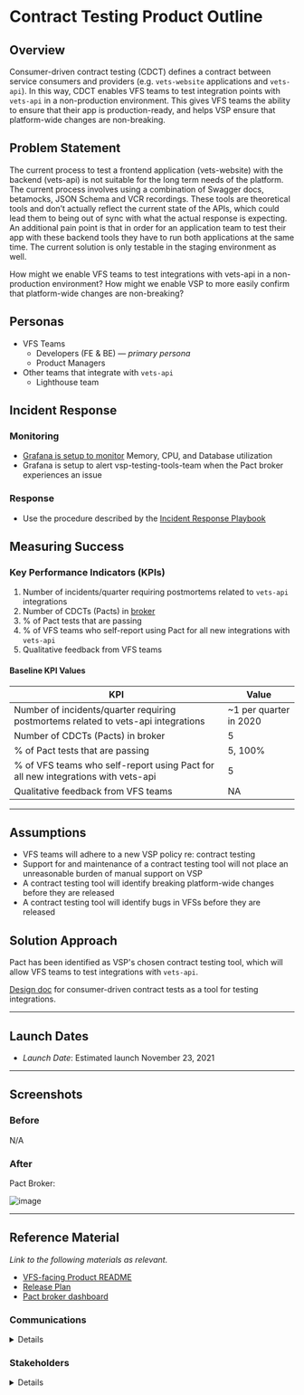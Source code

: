 # Contract Testing Product Outline

## Overview
Consumer-driven contract testing (CDCT) defines a contract between service consumers and providers (e.g. `vets-website` applications and `vets-api`). In this way, CDCT enables VFS teams to test integration points with `vets-api` in a non-production environment. This gives VFS teams the ability to ensure that their app is production-ready, and helps VSP ensure that platform-wide changes are non-breaking. 

## Problem Statement
The current process to test a frontend application (vets-website) with the backend (vets-api) is not suitable for the long term needs of the platform. The current process involves using a combination of Swagger docs, betamocks, JSON Schema and VCR recordings. These tools are theoretical tools and don’t actually reflect the current state of the APIs, which could lead them to being out of sync with what the actual response is expecting. An additional pain point is that in order for an application team to test their app with these backend tools they have to run both applications at the same time. The current solution is only testable in the staging environment as well.

How might we enable VFS teams to test integrations with vets-api in a non-production environment? How might we enable VSP to more easily confirm that platform-wide changes are non-breaking?

## Personas
* VFS Teams 
  * Developers (FE & BE) — _primary persona_
  * Product Managers
* Other teams that integrate with `vets-api`
  * Lighthouse team

## Incident Response
### Monitoring
* [Grafana is setup to monitor](http://grafana.vfs.va.gov/d/t38DSUQGz/pact-broker?orgId=1) Memory, CPU, and Database utilization
* Grafana is setup to alert vsp-testing-tools-team when the Pact broker experiences an issue

### Response
* Use the procedure described by the [Incident Response Playbook](https://github.com/department-of-veterans-affairs/devops/blob/master/docs/Incident%20Response%20Playbook.md)

## Measuring Success

### Key Performance Indicators (KPIs)
1. Number of incidents/quarter requiring postmortems related to `vets-api` integrations
1. Number of CDCTs (Pacts) in [broker](https://vagov-pact-broker.herokuapp.com/)
1. % of Pact tests that are passing
1. % of VFS teams who self-report using Pact for all new integrations with `vets-api` 
1. Qualitative feedback from VFS teams

#### Baseline KPI Values
| KPI | Value |  
| --- | --- |  
| Number of incidents/quarter requiring postmortems related to vets-api integrations | ~1 per quarter in 2020 |
| Number of CDCTs (Pacts) in broker | 5 |
| % of Pact tests that are passing | 5, 100% |
| % of VFS teams who self-report using Pact for all new integrations with vets-api | 5 |
| Qualitative feedback from VFS teams | NA |

---

## Assumptions
- VFS teams will adhere to a new VSP policy re: contract testing
- Support for and maintenance of a contract testing tool will not place an unreasonable burden of manual support on VSP
- A contract testing tool will identify breaking platform-wide changes before they are released
- A contract testing tool will identify bugs in VFSs before they are released

## Solution Approach

Pact has been identified as VSP's chosen contract testing tool, which will allow VFS teams to test integrations with `vets-api`. 

[Design doc](https://github.com/department-of-veterans-affairs/va.gov-team/blob/6fbe00120865ff71779ba0c8b8e011a18e2cbf2f/platform/engineering/design-docs/2020-04-16-integration-testing-with-consumer-driven-contract-tests.md) for consumer-driven contract tests as a tool for testing integrations.

--- 

## Launch Dates
- *Launch Date*: Estimated launch November 23, 2021

---
   
## Screenshots

### Before
N/A

### After
Pact Broker:

![image](https://user-images.githubusercontent.com/52456633/140995591-a12bc33d-76f2-40a9-9fea-f9444f54568c.png)

---

## Reference Material

_Link to the following materials as relevant._

- [VFS-facing Product README](https://github.com/department-of-veterans-affairs/va.gov-team/blob/master/platform/testing/contract-testing/README.md)
- [Release Plan](https://github.com/department-of-veterans-affairs/va.gov-team/blob/master/products/platform/contract-testing/pact-release-plan.md)
- [Pact broker dashboard](https://vagov-pact-broker.herokuapp.com/)

### Communications

<details>

- Team Name: Testing Tools Team (primary) & BE Tools (secondary)
- GitHub Label: `vsp-testing-team` `tools-be`
- Slack channel: `#vsp-testing-tools-team`
- Product POCs: Joe Tice (primary Product Manager)

</details>

### Stakeholders

<details>
 
DEPO
VFS teams
 
</details>
